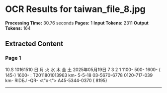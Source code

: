 # OCR Results for taiwan_file_8.jpg

**Processing Time:** 30.76 seconds
**Pages:** 1
**Input Tokens:** 2311
**Output Tokens:** 164

## Extracted Content

### Page 1

10.S 10161510 日 月 火 水 木 金 土 2025年05月19日 7 3 2 1 1100- 500- 1600- ( 145-) 1600- : T2011801013963 km- 5-5-18 03-5670-6778 0120-717-039 km- RIDEJ -QR- <t"o-t"> A45-5344-0370 ( 8195)

---

